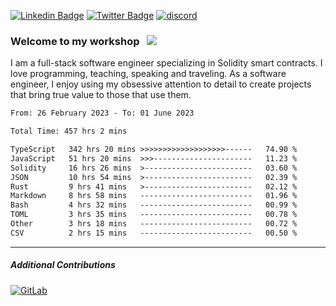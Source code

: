 [![Linkedin Badge](https://img.shields.io/badge/-LinkedIn-0e76a8?style=flat-square&logo=Linkedin&logoColor=white)](https://www.linkedin.com/in/jason-schwarz-75b91482/)
[![Twitter Badge](https://img.shields.io/badge/-Twitter-00acee?style=flat-square&logo=Twitter&logoColor=white)](https://twitter.com/passandscore)
[![discord](https://img.shields.io/badge/Discord-blue?logo=discord&logoColor=white)](https://discordapp.com/users/#3518)

### Welcome to my workshop &nbsp; ![](https://visitor-badge.glitch.me/badge?page_id=passandscore.passandscore)

I am a full-stack software engineer specializing in Solidity smart contracts. I love programming, teaching, speaking and traveling. As a software engineer, I enjoy using my obsessive attention to detail to create projects that bring true value to those that use them.

<!--START_SECTION:waka-->

```txt
From: 26 February 2023 - To: 01 June 2023

Total Time: 457 hrs 2 mins

TypeScript   342 hrs 20 mins >>>>>>>>>>>>>>>>>>>------   74.90 %
JavaScript   51 hrs 20 mins  >>>----------------------   11.23 %
Solidity     16 hrs 26 mins  >------------------------   03.60 %
JSON         10 hrs 54 mins  >------------------------   02.39 %
Rust         9 hrs 41 mins   >------------------------   02.12 %
Markdown     8 hrs 58 mins   -------------------------   01.96 %
Bash         4 hrs 32 mins   -------------------------   00.99 %
TOML         3 hrs 35 mins   -------------------------   00.78 %
Other        3 hrs 18 mins   -------------------------   00.72 %
CSV          2 hrs 15 mins   -------------------------   00.50 %
```

<!--END_SECTION:waka-->

<hr/>

##### Additional Contributions

[![GitLab](https://img.shields.io/badge/GitLab-orange?logo=gitlab&logoColor=white)](https://gitlab.com/jason_schwarz)
